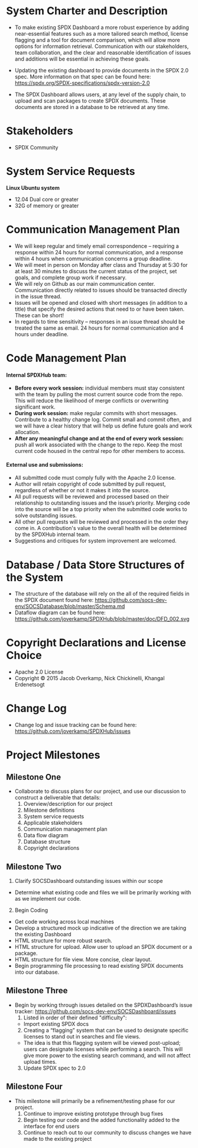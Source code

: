 # System Charter and Description
* To make existing SPDX Dashboard a more robust experience by adding near-essential features such as a more tailored search method, license flagging and a tool for document comparison, which will allow more options for information retrieval. Communication with our stakeholders, team collaboration, and the clear and reasonable identification of issues and additions will be essential in achieving these goals. 

* Updating the existing dashboard to provide documents in the SPDX 2.0 spec. More information on that spec can be found here: https://spdx.org/SPDX-specifications/spdx-version-2.0

* The SPDX Dashboard allows users, at any level of the supply chain, to upload and scan packages to create SPDX documents. These documents are stored in a database to be retrieved at any time. 

# Stakeholders
* SPDX Community

# System Service Requests
**Linux Ubuntu system** 
* 12.04 Dual core or greater
* 32G of memory or greater

# Communication Management Plan
* We will keep regular and timely email correspondence – requiring a response within 24 hours for normal communication, and a response within 4 hours when communication concerns a group deadline. 
* We will meet in person on Monday after class and Thursday at 5:30 for at least 30 minutes to discuss the current status of the project, set goals, and complete group work if necessary.
* We will rely on Github as our main communication center. Communication directly related to issues should be transacted directly in the issue thread. 
* Issues will be opened and closed with short messages (in addition to a title) that specify the desired actions that need to or have been taken. These can be short!
* In regards to time sensitivity – responses in an issue thread should be treated the same as email. 24 hours for normal communication and 4 hours under deadline. 

# Code Management Plan
#### Internal SPDXHub team:
* **Before every work session:** individual members must stay consistent with the team by pulling the most current source code from the repo. This will reduce the likelihood of merge conflicts or overwriting significant work. 
* **During work session:** make regular commits with short messages. Contribute to a healthy change log. Commit small and commit often, and we will have a clear history that will help us define future goals and work allocation.
* **After any meaningful change and at the end of every work session:** push all work associated with the change to the repo. Keep the most current code housed in the central repo for other members to access.

#### External use and submissions:
* All submitted code must comply fully with the Apache 2.0 license. 
* Author will retain copyright of code submitted by pull request, regardless of whether or not it makes it into the source. 
* All pull requests will be reviewed and processed based on their relationship to outstanding issues and the issue’s priority. Merging code into the source will be a top priority when the submitted code works to solve outstanding issues.
* All other pull requests will be reviewed and processed in the order they come in. A contribution's value to the overall health will be determined by the SPDXHub internal team.
* Suggestions and critiques for system improvement are welcomed. 

# Database / Data Store Structures of the System
* The structure of the database will rely on the all of the required fields in the SPDX document found here: https://github.com/socs-dev-env/SOCSDatabase/blob/master/Schema.md
* Dataflow diagram can be found here: https://github.com/joverkamp/SPDXHub/blob/master/doc/DFD_002.svg

# Copyright Declarations and License Choice
* Apache 2.0 License
* Copyright © 2015 Jacob Overkamp, Nick Chickinelli, Khangal Erdenetsogt

# Change Log
* Change log and issue tracking can be found here: https://github.com/joverkamp/SPDXHub/issues

# Project Milestones

## Milestone One
* Collaborate to discuss plans for our project, and use our discussion to construct a deliverable that details:
  1. Overview/description for our project
  2. Milestone definitions
  3. System service requests
  4. Applicable stakeholders
  5. Communication management plan
  6. Data flow diagram
  7. Database structure
  8. Copyright declarations

## Milestone Two
1. Clarify SOCSDashboard outstanding issues within our scope
  * Determine what existing code and files we will be primarily working with as we implement our code. 
2. Begin Coding 
  * Get code working across local machines
  * Develop a structured mock up indicative of the direction we are taking the existing Dashboard
  * HTML structure for more robust search.
  * HTML structure for upload. Allow user to upload an SPDX document or a package. 
  * HTML structure for file view. More concise, clear layout. 
  * Begin programming file processing to read existing SPDX documents into our database.

## Milestone Three
* Begin by working through issues detailed on the SPDXDashboard’s issue tracker: https://github.com/socs-dev-env/SOCSDashboard/issues
  1. Listed in order of their defined "difficulty":
    * Import existing SPDX docs
  2. Creating a “flagging” system that can be used to designate specific licenses to stand out in searches and file views.  
    * The idea is that this flagging system will be viewed post-upload; users can designate licenses while performing a search.       This will give more power to the existing search command, and will not affect upload times.
  3. Update SPDX spec to 2.0

## Milestone Four
* This milestone will primarily be a refinement/testing phase for our project.
  1. Continue to improve existing prototype through bug fixes
  2. Begin testing our code and the added functionality added to the interface for end users
  3. Continue to reach out to our community to discuss changes we have made to the existing project






